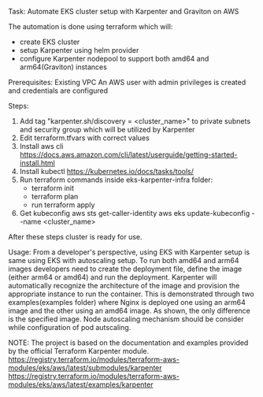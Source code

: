 Task:
Automate EKS cluster setup with Karpenter and Graviton on AWS

The automation is done using terraform which will:
- create EKS cluster
- setup Karpenter using helm provider
- configure Karpenter nodepool to support both amd64 and arm64(Graviton) instances


Prerequisites:
 Existing VPC
 An AWS user with admin privileges is created and credentials are configured

Steps:
1.  Add tag "karpenter.sh/discovery = <cluster_name>" to private subnets and security group which will be utilized by Karpenter
2.  Edit terraform.tfvars with correct values
3.  Install aws cli
    https://docs.aws.amazon.com/cli/latest/userguide/getting-started-install.html
4.  Install kubectl
    https://kubernetes.io/docs/tasks/tools/
5.  Run terraform commands inside eks-karpenter-infra folder:
    - terraform init
    - terraform plan
    - run terraform apply
5.  Get kubeconfig
    aws sts get-caller-identity
    aws eks update-kubeconfig --name <cluster_name>

After these steps cluster is ready for use.


Usage:
    From a developer's perspective, using EKS with Karpenter setup is same using EKS with autoscaling setup. To run both amd64 and arm64 images developers need to create the deployment file, define the image (either arm64 or amd64) and run the deployment. Karpenter will automatically recognize the architecture of the image and provision the appropriate instance to run the container.
    This is demonstrated through two examples(examples folder) where Nginx is deployed one using an arm64 image and the other using an amd64 image. As shown, the only difference is the specified image.
    Node autoscaling mechanism should be consider while configuration of pod autscaling.
    

NOTE: The project is based on the documentation and examples provided by the official Terraform Karpenter module.
https://registry.terraform.io/modules/terraform-aws-modules/eks/aws/latest/submodules/karpenter
https://registry.terraform.io/modules/terraform-aws-modules/eks/aws/latest/examples/karpenter
